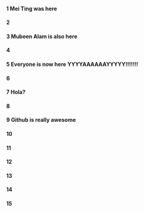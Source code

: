 #### 1 Mei Ting was here
#### 2
#### 3 Mubeen Alam is also here
#### 4
#### 5 Everyone is now here YYYYAAAAAAYYYYY!!!!!!!
#### 6
#### 7 Hola?
#### 8
#### 9 Github is really awesome
#### 10
#### 11
#### 12
#### 13
#### 14
#### 15